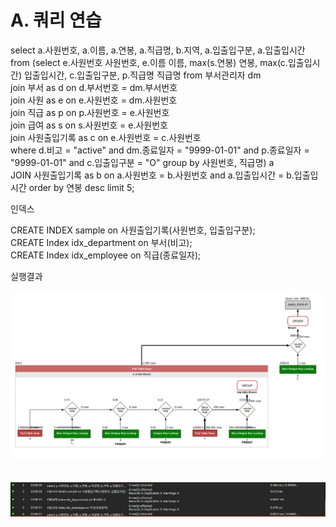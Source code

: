 # A. 쿼리 연습

select a.사원번호, a.이름, a.연봉, a.직급명, b.지역, a.입출입구분, a.입출입시간  
from (select e.사원번호 사원번호, e.이름 이름, max(s.연봉) 연봉, max(c.입출입시간) 입출입시간, c.입출입구분, p.직급명 직급명 from 부서관리자 dm   
join 부서 as d on d.부서번호 = dm.부서번호  
join 사원 as e on e.사원번호 = dm.사원번호  
join 직급 as p on p.사원번호 = e.사원번호  
join 급여 as s on s.사원번호 = e.사원번호  
join 사원출입기록 as c on e.사원번호 = c.사원번호  
where d.비고 = "active" and dm.종료일자 = "9999-01-01" and p.종료일자 = "9999-01-01" and c.입출입구분 = "O" group by 사원번호, 직급명) a  
JOIN 사원출입기록 as b on a.사원번호 = b.사원번호 and a.입출입시간 = b.입출입시간 order by 연봉 desc limit 5;  
  
인덱스  
  
CREATE INDEX sample on 사원출입기록(사원번호, 입출입구분);  
CREATE Index idx_department on 부서(비고);  
CREATE Index idx_employee on 직급(종료일자);  

실행결과  
  
![result](./QueryPractice.png)  
<br>
<br>
![result](./Query-Practice-Result.png)

